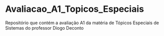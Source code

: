 # Avaliacao_A1_Topicos_Especiais
Repositório que contém a avaliação A1 da matéria de Tópicos Especiais de Sistemas do professor Diogo Deconto

